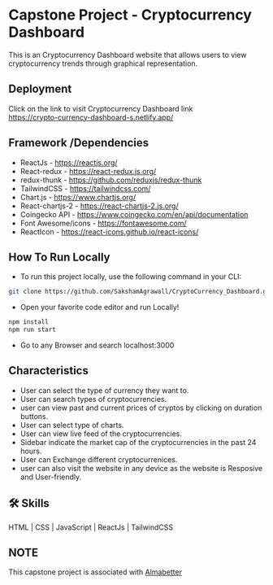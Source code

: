 
# Capstone Project - Cryptocurrency Dashboard

This is an Cryptocurrency Dashboard website that allows users to view cryptocurrency trends through graphical representation.
## Deployment

Click on the link to visit Cryptocurrency Dashboard link <br/>
https://crypto-currency-dashboard-s.netlify.app/

## Framework /Dependencies
- ReactJs - https://reactjs.org/
- React-redux - https://react-redux.js.org/
- redux-thunk - https://github.com/reduxjs/redux-thunk
- TailwindCSS - https://tailwindcss.com/
- Chart.js - https://www.chartjs.org/
- React-chartjs-2 - https://react-chartjs-2.js.org/
- Coingecko API - https://www.coingecko.com/en/api/documentation
- Font Awesome/icons - https://fontawesome.com/
- ReactIcon - https://react-icons.github.io/react-icons/

## **How To Run Locally**
- To run this project locally, use the following command in your CLI:

```bash
git clone https://github.com/SakshamAgrawall/CryptoCurrency_Dashboard.git
```
- Open your favorite code editor and run Locally!

```bash
npm install
npm run start
```
- Go to any Browser and search localhost:3000

## Characteristics

- User can select the type of currency they want to.
- User can search types of cryptocurrencies.
- user can view past and current prices of cryptos by clicking on duration buttons.
- User can select type of charts.
- User can view live feed of the cryptocurrencies.
- Sidebar indicate the market cap of the cryptocurrencies in the past 24 hours.
- User can Exchange different cryptocurrenices.
- user can also visit the website in any device as the website is Resposive and User-friendly.

## 🛠 Skills
 HTML | CSS | JavaScript | ReactJs | TailwindCSS
 
## NOTE 
 This capstone project is associated with <a href="https://www.almabetter.com">Almabetter</a>
